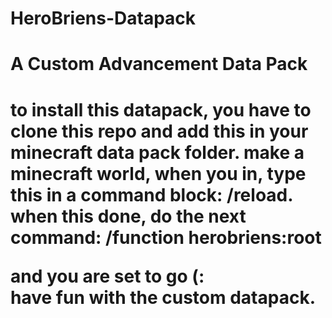 # HeroBriens-Datapack
<h1>A Custom Advancement Data Pack<h1>

<p>to install this datapack, you have to clone this repo and add this in your minecraft data pack folder.
make a minecraft world, when you in, type this in a command block: /reload.
when this done, do the next command: /function herobriens:root

and you are set to go (:<br>
have fun with the custom datapack.
